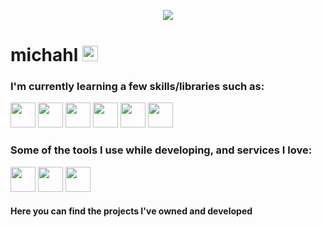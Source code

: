 <p align="center">
  <img src="https://komarev.com/ghpvc/?username=michahl&color=lightgrey" />
</p>

# michahl <img src="https://cdn.discordapp.com/emojis/1065770525655310408.gif" width="25" />

### I'm currently learning a few skills/libraries such as:
<img src="https://cdn.jsdelivr.net/gh/devicons/devicon/icons/typescript/typescript-original.svg" width="40" /> <img src="https://cdn.jsdelivr.net/gh/devicons/devicon/icons/nodejs/nodejs-original.svg" width="40" /> <img src="https://cdn.jsdelivr.net/gh/devicons/devicon/icons/nextjs/nextjs-original.svg" width="40" /> <img src="https://cdn.jsdelivr.net/gh/devicons/devicon/icons/discordjs/discordjs-original.svg" width="40" /> <img src="https://cdn.jsdelivr.net/gh/devicons/devicon/icons/mongodb/mongodb-original.svg" width="40" /> <img src="https://cdn.jsdelivr.net/gh/devicons/devicon/icons/tailwindcss/tailwindcss-plain.svg" width="40" />  

### Some of the tools I use while developing, and services I love:
<img src="https://cdn.jsdelivr.net/gh/devicons/devicon/icons/vscode/vscode-original.svg" width="40" /> <img src="https://cdn.jsdelivr.net/gh/devicons/devicon/icons/putty/putty-original.svg" width="40" /> <img src="https://cdn.e-z.host/e-zimagehosting/2082d908-7c65-4fc3-b02a-5f50f9141543/me2uv8xk95n010sdwz.png" width="40" />

#### Here you can find the projects I've owned and developed

